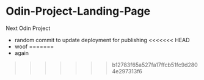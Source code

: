 # Odin-Project-Landing-Page
Next Odin Project

* random commit to update deployment for publishing
<<<<<<< HEAD
* woof
=======
* again
>>>>>>> b12783f65a527fa17ffcb51fc9d2804e297313f6
